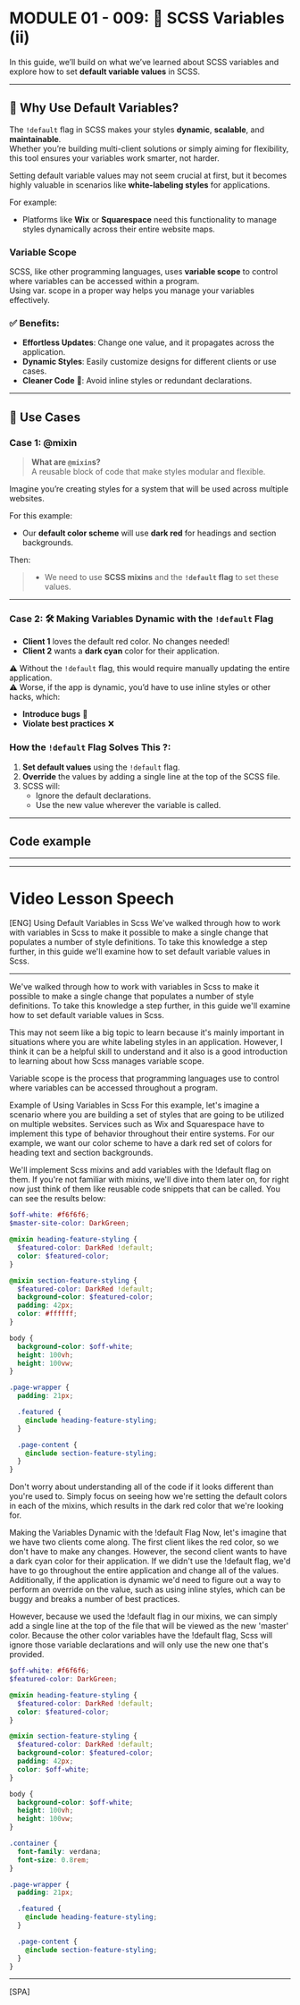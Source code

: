 # MODULE 01 - 009:   🎨 **SCSS Variables (ii)**

In this guide, we’ll build on what we’ve learned about SCSS variables and explore how to set **default variable values**   in SCSS.

---

## 🔧 **Why Use Default Variables?**

The `!default` flag in SCSS makes your styles **dynamic**, **scalable**, and **maintainable**.  
Whether you’re building multi-client solutions or simply aiming for flexibility, this tool ensures your variables work smarter, not harder.  

Setting default variable values may not seem crucial at first, but it becomes highly valuable in scenarios like **white-labeling styles** for applications.  

For example:
- Platforms like **Wix** or **Squarespace** need this functionality to manage styles dynamically across their entire website maps.

### **Variable Scope**
SCSS, like other programming languages, uses **variable scope** to control where variables can be accessed within a program.  
Using var. scope in a proper way helps you manage your variables effectively.

### ✅ **Benefits**:
- **Effortless Updates**: Change one value, and it propagates across the application.  
- **Dynamic Styles**: Easily customize designs for different clients or use cases.  
- **Cleaner Code** 🧹: Avoid inline styles or redundant declarations.  

---

## 📖 **Use Cases**

### Case 1:  @mixin
> **What are `@mixin`s?**  
> A reusable block of code that make styles modular and flexible.  

Imagine you’re creating styles for a system that will be used across multiple websites.  

For this example:  
- Our **default color scheme** will use **dark red** for headings and section backgrounds.  
  
Then:    
> * We need to use **SCSS mixins** and the **`!default` flag** to set these values.  

---

### Case 2:   🛠️ **Making Variables Dynamic with the `!default` Flag**

- **Client 1** loves the default red color. No changes needed!  
- **Client 2** wants a **dark cyan** color for their application.  

⚠️ Without the `!default` flag, this would require manually updating the entire application.   
⚠️ Worse, if the app is dynamic, you’d have to use inline styles or other hacks, which:
- **Introduce bugs** 🐛  
- **Violate best practices** ❌  

### **How the `!default` Flag Solves This ?**:
1. **Set default values** using the `!default` flag.  
2. **Override** the values by adding a single line at the top of the SCSS file.  
3. SCSS will:
   - Ignore the default declarations.  
   - Use the new value wherever the variable is called.  
***

## Code example






****

***
# Video Lesson Speech
[ENG]
Using Default Variables in Scss
We've walked through how to work with variables in Scss to make it possible to make a single change that populates a number of style definitions. To take this knowledge a step further, in this guide we'll examine how to set default variable values in Scss.
***

We've walked through how to work with variables in Scss to make it possible to make a single change that populates a number of style definitions. To take this knowledge a step further, in this guide we'll examine how to set default variable values in Scss.

This may not seem like a big topic to learn because it's mainly important in situations where you are white labeling styles in an application. However, I think it can be a helpful skill to understand and it also is a good introduction to learning about how Scss manages variable scope.

Variable scope is the process that programming languages use to control where variables can be accessed throughout a program.

Example of Using Variables in Scss
For this example, let's imagine a scenario where you are building a set of styles that are going to be utilized on multiple websites. Services such as Wix and Squarespace have to implement this type of behavior throughout their entire systems. For our example, we want our color scheme to have a dark red set of colors for heading text and section backgrounds.

We'll implement Scss mixins and add variables with the !default flag on them. If you're not familiar with mixins, we'll dive into them later on, for right now just think of them like reusable code snippets that can be called. You can see the results below:

```scss
$off-white: #f6f6f6;
$master-site-color: DarkGreen;

@mixin heading-feature-styling {
  $featured-color: DarkRed !default;
  color: $featured-color;
}

@mixin section-feature-styling {
  $featured-color: DarkRed !default;
  background-color: $featured-color;
  padding: 42px;
  color: #ffffff;
}

body {
  background-color: $off-white;
  height: 100vh;
  height: 100vw;
}

.page-wrapper { 
  padding: 21px;

  .featured {
    @include heading-feature-styling;
  }

  .page-content {
    @include section-feature-styling;
  }
}
```

Don't worry about understanding all of the code if it looks different than you're used to. Simply focus on seeing how we're setting the default colors in each of the mixins, which results in the dark red color that we're looking for.

Making the Variables Dynamic with the !default Flag
Now, let's imagine that we have two clients come along. The first client likes the red color, so we don't have to make any changes. However, the second client wants to have a dark cyan color for their application. If we didn't use the !default flag, we'd have to go throughout the entire application and change all of the values. Additionally, if the application is dynamic we'd need to figure out a way to perform an override on the value, such as using inline styles, which can be buggy and breaks a number of best practices.

However, because we used the !default flag in our mixins, we can simply add a single line at the top of the file that will be viewed as the new 'master' color. Because the other color variables have the !default flag, Scss will ignore those variable declarations and will only use the new one that's provided.

```scss
$off-white: #f6f6f6;
$featured-color: DarkGreen;

@mixin heading-feature-styling {
  $featured-color: DarkRed !default;
  color: $featured-color;
}

@mixin section-feature-styling {
  $featured-color: DarkRed !default;
  background-color: $featured-color;
  padding: 42px;
  color: $off-white;
}

body {
  background-color: $off-white;
  height: 100vh;
  height: 100vw;
}

.container {
  font-family: verdana;
  font-size: 0.8rem;
}

.page-wrapper { 
  padding: 21px;

  .featured {
    @include heading-feature-styling;
  }

  .page-content {
    @include section-feature-styling;
  }
}
```


***
[SPA]
```text

```
  

